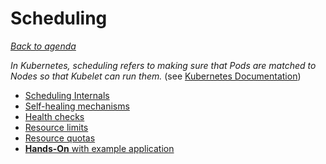 # Scheduling

[_Back to agenda_](../README.md)

_In Kubernetes, scheduling refers to making sure that Pods are matched to Nodes so that Kubelet can run them._
(see [Kubernetes Documentation](https://kubernetes.io/docs/concepts/scheduling/kube-scheduler/))

- [Scheduling Internals](01-scheduling-internals.md)
- [Self-healing mechanisms](02-self-healing.md)
- [Health checks](03-health-checks.md)
- [Resource limits](04-resource-management.md)
- [Resource quotas](05-resource-quotas.md)
- [**Hands-On** with example application](06-resource-management-example.md)

